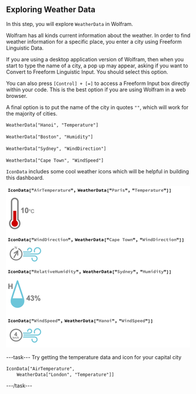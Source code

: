 ## Exploring Weather Data

In this step, you will explore `WeatherData` in Wolfram. 

Wolfram has all kinds current information about the weather. In order to find weather information for a specific place, you  enter a city using Freeform Linguistic Data.

If you are using a desktop application version of Wolfram, then when you start to type the name of a city, a pop up may appear, asking if you want to Convert to Freeform Linguistic Input. You should select this option.

You can also press `[Control] + [=]` to access a Freeform Input box directly within your code. This is the best option if you are using Wolfram in a web browser.

A final option is to put the name of the city in quotes `""`, which will work for the majority of cities.

```
WeatherData["Hanoi", "Temperature"]

WeatherData["Boston", "Humidity"]

WeatherData["Sydney", "WindDirection"]

WeatherData["Cape Town", "WindSpeed"]
```

`IconData` includes some cool weather icons which will be helpful in building this dashboard.

![Icon Data](images/icondata.png)

---task---
Try getting the temperature data and icon for your capital city

```
IconData["AirTemperature",
    WeatherData["London", "Temperature"]]
```
---/task---
